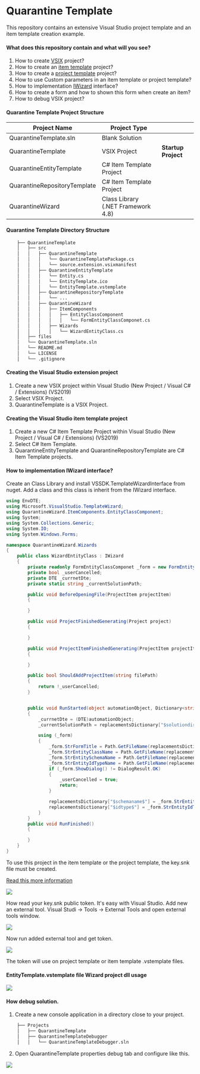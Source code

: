 # **Quarantine Template**
This repository contains an extensive Visual Studio project template and an item template creation example.

#### What does this repository contain and what will you see?
 1. How to create [VSIX](https://docs.microsoft.com/en-us/visualstudio/extensibility/?view=vs-2019) project?
 2. How to create an [item template](https://docs.microsoft.com/en-us/visualstudio/ide/solutions-and-projects-in-visual-studio?view=vs-2019) project?
 3. How to create a [project template](https://docs.microsoft.com/en-us/visualstudio/ide/solutions-and-projects-in-visual-studio?view=vs-2019) project?
 4. How to use Custom parameters in an item template or project template?
 5. How to implementation [IWizard](https://docs.microsoft.com/en-us/dotnet/api/microsoft.visualstudio.templatewizard.iwizard?view=visualstudiosdk-2017&viewFallbackFrom=visualstudiosdk-2019) interface?
 6. How to create a form and how to shown this form when create an item?
 7. How to debug VSIX project?
 
#### Quarantine Template Project Structure

| Project Name| Project Type | |
| ------------ | ------------ |------------ |
| QuarantineTemplate.sln | Blank Solution | |
| QuarantineTemplate | VSIX Project | **Startup Project** |
| QuarantineEntityTemplate |  C# Item Template Project | |
| QuarantineRepositoryTemplate |  C# Item Template Project | |
| QuarantineWizard |  Class Library (.NET Framework 4.8) |   |  |

#### Quarantine Template Directory Structure

```bash
    ├── QuarantineTemplate
    │   ├── src
    │   │   ├── QuarantineTemplate
    │   │   │   └── QuarantineTemplatePackage.cs
    │   │   │   └── source.extension.vsixmanifest
    │   │   ├── QuarantineEntityTemplate
    │   │   │   └── Entity.cs
    │   │   │   └── EntityTemplate.ico
    │   │   │   └── EntityTemplate.vstemplate
    │   │   ├── QuarantineRepositoryTemplate
    │   │   │   └── ...
    │   │   ├── QuarantineWizard
    │   │   │   ├── ItemComponents
    │   │   │   │   ├── EntityClassComponent
    │   │   │   │   │   └── FormEntityClassComponet.cs    
    │   │   │   ├── Wizards
    │   │   │   │   └── WizardEntityClass.cs
    │   ├── files
    │   └── QuarantineTemplate.sln
    │   └── README.md
    │   └── LICENSE
    │   └── .gitignore
```

#### Creating the Visual Studio extension project
 1. Create a new VSIX project within Visual Studio (New Project / Visual C# / Extensions) (VS2019)
 2. Select VSIX Project.
 3. QuarantineTemplate is a VSIX Project.
 
#### Creating the Visual Studio item template project
 1. Create a new C# Item Template Project within Visual Studio (New Project / Visual C# / Extensions) (VS2019)
 2. Select C# Item Template.
 3. QuarantineEntityTemplate and QuarantineRepositoryTemplate are C# Item Template projects.
 
 #### How to implementation IWizard interface?

Create an Class Library and install VSSDK.TemplateWizardInterface from nuget. Add a class and this class is inherit from the IWizard interface.

```c#
using EnvDTE;
using Microsoft.VisualStudio.TemplateWizard;
using QuarantineWizard.ItemComponents.EntityClassComponent;
using System;
using System.Collections.Generic;
using System.IO;
using System.Windows.Forms;

namespace QuarantineWizard.Wizards
{
    public class WizardEntityClass : IWizard
    {
        private readonly FormEntityClassComponet _form = new FormEntityClassComponet();
        private bool _userCancelled;
        private DTE _currnetDte;
        private static string _currentSolutionPath;

        public void BeforeOpeningFile(ProjectItem projectItem)
        {

        }

        public void ProjectFinishedGenerating(Project project)
        {

        }

        public void ProjectItemFinishedGenerating(ProjectItem projectItem)
        {

        }

        public bool ShouldAddProjectItem(string filePath)
        {
            return !_userCancelled;
        }


        public void RunStarted(object automationObject, Dictionary<string, string> replacementsDictionary, WizardRunKind runKind, object[] customParams)
        {
            _currnetDte = (DTE)automationObject;
            _currentSolutionPath = replacementsDictionary["$solutiondirectory$"];

            using (_form)
            {
                _form.StrFormTitle = Path.GetFileName(replacementsDictionary["$title$"]);
                _form.StrEntityClassName = Path.GetFileName(replacementsDictionary["$safeitemrootname$"]);
                _form.StrEntitySchemaName = Path.GetFileName(replacementsDictionary["$schemaname$"]);
                _form.StrEntityIdTypeName = Path.GetFileName(replacementsDictionary["$idtype$"]);
                if (_form.ShowDialog() != DialogResult.OK)
                {
                    _userCancelled = true;
                    return;
                }

                replacementsDictionary["$schemaname$"] = _form.StrEntitySchemaName;
                replacementsDictionary["$idtype$"] = _form.StrEntityIdTypeName;
            }
        }
        public void RunFinished()
        {

        }
    }
}

```
To use this project in the item template or the project template, the key.snk file must be created.

[Read this more information](https://docs.microsoft.com/en-us/visualstudio/extensibility/how-to-use-wizards-with-project-templates?view=vs-2019#connect-the-wizard-to-the-custom-template)

![](https://raw.githubusercontent.com/ozturkfatih/QuarantineTemplate/master/files/img_key_snk.png)

How read your key.snk public token. It's easy with Visual Studio. 
Add new an external tool. Visual Studi -> Tools -> External Tools and open external tools window.

![](https://raw.githubusercontent.com/ozturkfatih/QuarantineTemplate/master/files/img_exernal.png)

Now run added external tool and get token.

![](https://raw.githubusercontent.com/ozturkfatih/QuarantineTemplate/master/files/img_output_public.png)

The token will use on project template or item template .vstemplate files.

#### EntityTemplate.vstemplate file Wizard project dll usage

![](https://raw.githubusercontent.com/ozturkfatih/QuarantineTemplate/master/files/img_template.png)

#### How debug solution.

 1. Create a new console application in a directory close to your project.
```bash
    ├── Projects
    │   ├── QuarantineTemplate
    │   ├── QuarantineTemplateDebugger
    │   │   └── QuarantineTemplateDebugger.sln
```
 2. Open QuarantineTemplate properties debug tab and configure like this.
 
 ![](https://raw.githubusercontent.com/ozturkfatih/QuarantineTemplate/master/files/img_debug.png)
 
